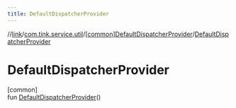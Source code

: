 ```yaml
---
title: DefaultDispatcherProvider
---
```

//[link](../../../index.html)/[com.tink.service.util](../index.html)/[[common]DefaultDispatcherProvider](index.html)/[DefaultDispatcherProvider](-default-dispatcher-provider.html)



# DefaultDispatcherProvider



[common]\
fun [DefaultDispatcherProvider](-default-dispatcher-provider.html)()




